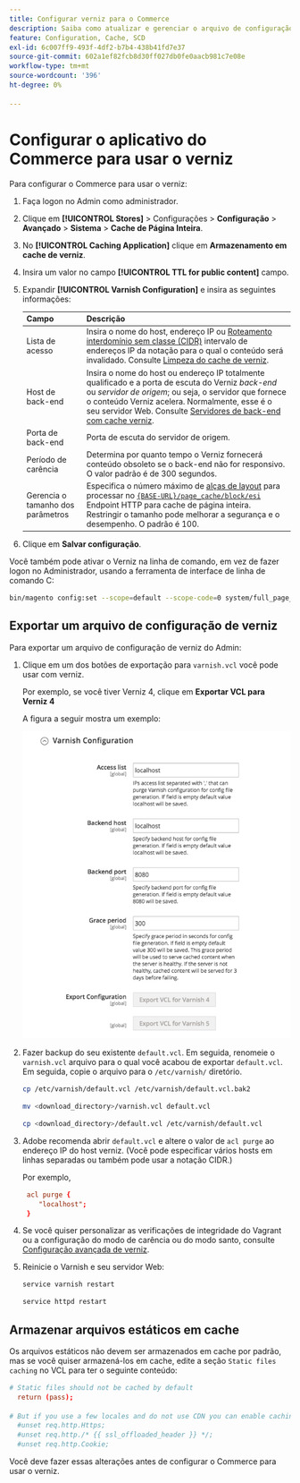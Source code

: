 ```yaml
---
title: Configurar verniz para o Commerce
description: Saiba como atualizar e gerenciar o arquivo de configuração de verniz para o aplicativo Commerce.
feature: Configuration, Cache, SCD
exl-id: 6c007ff9-493f-4df2-b7b4-438b41fd7e37
source-git-commit: 602a1ef82fcb8d30ff027db0fe0aacb981c7e08e
workflow-type: tm+mt
source-wordcount: '396'
ht-degree: 0%

---
```


# Configurar o aplicativo do Commerce para usar o verniz

Para configurar o Commerce para usar o verniz:

1. Faça logon no Admin como administrador.
1. Clique em **[!UICONTROL Stores]** > Configurações > **Configuração** > **Avançado** > **Sistema** > **Cache de Página Inteira**.
1. No **[!UICONTROL Caching Application]** clique em **Armazenamento em cache de verniz**.
1. Insira um valor no campo **[!UICONTROL TTL for public content]** campo.
1. Expandir **[!UICONTROL Varnish Configuration]** e insira as seguintes informações:

   | Campo | Descrição |
   | ----- | ----------- |
   | Lista de acesso | Insira o nome do host, endereço IP ou [Roteamento interdomínio sem classe (CIDR)](https://www.digitalocean.com/community/tutorials/understanding-ip-addresses-subnets-and-cidr-notation-for-networking) intervalo de endereços IP da notação para o qual o conteúdo será invalidado. Consulte [Limpeza do cache de verniz](https://varnish-cache.org/docs/3.0/tutorial/purging.html). |
   | Host de back-end | Insira o nome do host ou endereço IP totalmente qualificado e a porta de escuta do Verniz _back-end_ ou _servidor de origem_; ou seja, o servidor que fornece o conteúdo Verniz acelera. Normalmente, esse é o seu servidor Web. Consulte [Servidores de back-end com cache verniz](https://www.varnish-cache.org/docs/trunk/users-guide/vcl-backends.html). |
   | Porta de back-end | Porta de escuta do servidor de origem. |
   | Período de carência | Determina por quanto tempo o Verniz fornecerá conteúdo obsoleto se o back-end não for responsivo. O valor padrão é de 300 segundos. |
   | Gerencia o tamanho dos parâmetros | Especifica o número máximo de [alças de layout](https://developer.adobe.com/commerce/frontend-core/guide/layouts/#layout-handles) para processar no [`{BASE-URL}/page_cache/block/esi`](use-varnish-esi.md) Endpoint HTTP para cache de página inteira. Restringir o tamanho pode melhorar a segurança e o desempenho. O padrão é 100. |

1. Clique em **Salvar configuração**.

Você também pode ativar o Verniz na linha de comando, em vez de fazer logon no Administrador, usando a ferramenta de interface de linha de comando C:

```bash
bin/magento config:set --scope=default --scope-code=0 system/full_page_cache/caching_application 2
```

## Exportar um arquivo de configuração de verniz

Para exportar um arquivo de configuração de verniz do Admin:

1. Clique em um dos botões de exportação para `varnish.vcl` você pode usar com verniz.

   Por exemplo, se você tiver Verniz 4, clique em **Exportar VCL para Verniz 4**

   A figura a seguir mostra um exemplo:

   ![Configurar o Commerce para usar o verniz no Admin](../../assets/configuration/varnish-admin-22.png)

1. Fazer backup do seu existente `default.vcl`. Em seguida, renomeie o `varnish.vcl` arquivo para o qual você acabou de exportar `default.vcl`. Em seguida, copie o arquivo para o `/etc/varnish/` diretório.

   ```bash
   cp /etc/varnish/default.vcl /etc/varnish/default.vcl.bak2
   ```

   ```bash
   mv <download_directory>/varnish.vcl default.vcl
   ```

   ```bash
   cp <download_directory>/default.vcl /etc/varnish/default.vcl
   ```

1. Adobe recomenda abrir `default.vcl` e altere o valor de `acl purge` ao endereço IP do host verniz. (Você pode especificar vários hosts em linhas separadas ou também pode usar a notação CIDR.)

   Por exemplo,

   ```conf
    acl purge {
       "localhost";
    }
   ```

1. Se você quiser personalizar as verificações de integridade do Vagrant ou a configuração do modo de carência ou do modo santo, consulte [Configuração avançada de verniz](config-varnish-advanced.md).

1. Reinicie o Varnish e seu servidor Web:

   ```bash
   service varnish restart
   ```

   ```bash
   service httpd restart
   ```

## Armazenar arquivos estáticos em cache

Os arquivos estáticos não devem ser armazenados em cache por padrão, mas se você quiser armazená-los em cache, edite a seção `Static files caching` no VCL para ter o seguinte conteúdo:

```conf
# Static files should not be cached by default
  return (pass);

# But if you use a few locales and do not use CDN you can enable caching static files by commenting previous line (#return (pass);) and uncommenting next 3 lines
  #unset req.http.Https;
  #unset req.http./* {{ ssl_offloaded_header }} */;
  #unset req.http.Cookie;
```

Você deve fazer essas alterações antes de configurar o Commerce para usar o verniz.
